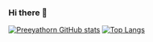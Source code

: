 ### Hi there 👋

[![Preeyathorn GitHub stats](https://github-readme-stats.vercel.app/api?username=preeyathorn-c&show_icons=true&theme=tokyonight)](https://github.com/preeyathorn-c)
[![Top Langs](https://github-readme-stats.vercel.app/api/top-langs/?username=preeyathorn-c&layout=compact)](https://github.com/preeyathorn-c)
<!--
**preeyathorn-c/preeyathorn-c** is a ✨ _special_ ✨ repository because its `README.md` (this file) appears on your GitHub profile.

Here are some ideas to get you started:

- 🔭 I’m currently working on ...
- 🌱 I’m currently learning ...
- 👯 I’m looking to collaborate on ...
- 🤔 I’m looking for help with ...
- 💬 Ask me about ...
- 📫 How to reach me: ...
- 😄 Pronouns: ...
- ⚡ Fun fact: ...
-->
